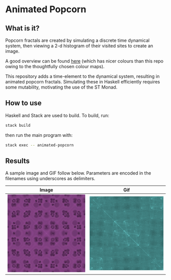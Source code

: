 # Animated Popcorn

## What is it?
Popcorn fractals are created by simulating a discrete time dynamical system,
then viewing a 2-d histogram of their visited sites to create an image.

A good overview can be found [here](http://paulbourke.net/fractals/popcorn/)
(which has nicer colours than this repo owing to the thoughtfully chosen colour
maps).

This repository adds a time-element to the dynamical system, resulting in
animated popcorn fractals. Simulating these in Haskell efficiently requires some
mutability, motivating the use of the ST Monad.

## How to use
Haskell and Stack are used to build. To build, run:
```bash
stack build
```
then run the main program with:
```bash
stack exec -- animated-popcorn
```

## Results
A sample image and GIF follow below. Parameters are encoded in the filenames
using underscores as delimiters.

Image | Gif 
------------ | --------
![image](output/image_15e-2_512_256_(255,128,255).jpg "Static Image")|![gif](output/gif_1e-2_1.1_256_256_(128,255,255)_upsampled.gif "GIF output")
